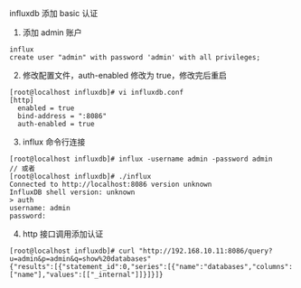 influxdb 添加 basic 认证

1. 添加 admin 账户

```
influx
create user "admin" with password 'admin' with all privileges;
```

2. 修改配置文件，auth-enabled 修改为 true，修改完后重启

```
[root@localhost influxdb]# vi influxdb.conf
[http]
  enabled = true
  bind-address = ":8086"
  auth-enabled = true
```

3. influx 命令行连接 

```
[root@localhost influxdb]# influx -username admin -password admin
// 或者
[root@localhost influxdb]# ./influx
Connected to http://localhost:8086 version unknown
InfluxDB shell version: unknown
> auth
username: admin
password:
```

4. http 接口调用添加认证

```
[root@localhost influxdb]# curl "http://192.168.10.11:8086/query?u=admin&p=admin&q=show%20databases"
{"results":[{"statement_id":0,"series":[{"name":"databases","columns":["name"],"values":[["_internal"]]}]}]}
```
